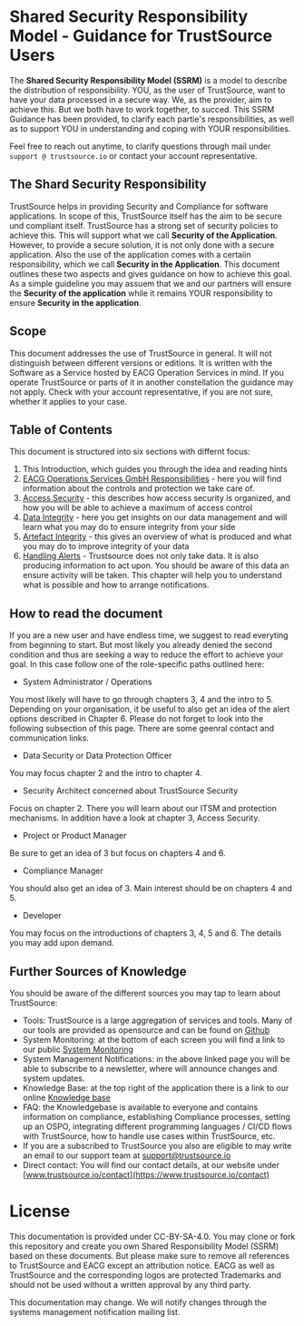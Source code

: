 # Shared Security Responsibility Model - Guidance for TrustSource Users

The **Shared Security Responsibility Model (SSRM)** is a model to describe the distribution of responsibility. YOU, as the user of TrustSource, want to have your data processed in a secure way. We, as the provider, aim to achieve this. But we both have to work together, to succed. This SSRM Guidance has been provided, to clarify each partie's responsibilities, as well as to support YOU in understanding and coping with YOUR responsibilities.

Feel free to reach out anytime, to clarify questions through mail under ```support @ trustsource.io``` or contact your account representative.

## The Shard Security Responsibility

TrustSource helps in providing Security and Compliance for software applications. In scope of this, TrustSource itself has the aim to be secure und compliant itself. TrustSource has a strong set of security policies to achieve this. This will support what we call **Security of the Application**.
However, to provide a secure solution, it is not only done with a secure application. Also the use of the application comes with a certaiin responsibility, which we call **Security in the Application**.
This document outlines these two aspects and gives guidance on how to achieve this goal. As a simple guideline you may assuem that we and our partners will ensure the **Security of the application** while it remains YOUR responsibility to ensure **Security in the application**.

## Scope

This document addresses the use of TrustSource in general. It will not distinguish between different versions or editions. It is written with the Software as a Service hosted by EACG Operation Services in mind. If you operate TrustSource or parts of it in another constellation the guidance may not apply. Check with your account representative, if you are not sure, whether it applies to your case.

## Table of Contents

This document is structured into six sections with differnt focus:

 1. This Introduction, which guides you through the idea and reading hints
 2. [EACG Operations Services GmbH Responsibilities](/SSRM/eos/) - here you will find information about the controls and protection we  take care of. 
 3. [Access Security](/SSRM/accessSecurity/) - this describes how access security is organized, and how you will be able to achieve a maximum of access control
 4. [Data Integrity](/SSRM/dataIntegrity/) - here you get insights on our data management and will learn what you may do to ensure integrity from your side
 5. [Artefact Integrity](/SSRM/artefactIntegrity/) - this gives an overview of what is produced and what you may do to improve integrity of your data
 6. [Handling Alerts](/SSRM/handlingAlerts/) - Trustsource does not only take data. It is also producing information to act upon. You should be aware of this data an ensure activity will be taken. This chapter will help you to understand what is possible and how to arrange notifications.

## How to read the document

If you are a new user and have endless time, we suggest to read everyting from beginning to start. But most likely you already denied the second condition and thus are seeking a way to reduce the effort to achieve your goal. In this case follow one of the role-specific paths outlined here:

- System Administrator / Operations 

You most likely will have to go through chapters 3, 4 and the intro to 5. Depending on your organisation, it be useful to also get an idea of the alert options described in Chapter 6. Please do not forget to look into the following subsection of this page. There are some geenral contact and communication links.

- Data Security or Data Protection Officer

You may focus chapter 2 and the intro to chapter 4.

- Security Architect concerned about TrustSource Security

Focus on chapter 2. There you will learn about our ITSM and protection mechanisms. In addition have a look at chapter 3, Access Security.

- Project or Product Manager

Be sure to get an idea of 3 but focus on chapters 4 and 6.

- Compliance Manager

You should also get an idea of 3. Main interest should be on chapters 4 and 5. 

- Developer

You may focus on the introductions of chapters 3, 4, 5 and 6. The details you may add upon demand.

## Further Sources of Knowledge

You should be aware of the different sources you may tap to learn about TrustSource:

- Tools: TrustSource is a large aggregation of services and tools. Many of our tools are provided as opensource and can be found on [Github](https://github.com/trustsource)
- System Monitoring: at the bottom of each screen you will find a link to our public [System Monitoring](https://status.trustsource.io)
- System Management Notifications: in the above linked page you will be able to subscribe to a newsletter, where will announce changes and system updates. 
- Knowledge Base: at the top right of the application there is a link to our online [Knowledge base](https://support.trustsource.io)
- FAQ: the Knowledgebase is available to everyone and contains information on compliance, establishing Compliance processes, setting up an OSPO, integrating different programming languages / CI/CD flows with TrustSource, how to handle use cases within TrustSource, etc.
- If you are a subscribed to TrustSource you also are eligible to may write an email to our support team at [support@trustsource.io](mailto:support@trustsource.io)
- Direct contact: You will find our contact details, at our website under [www.trustsource.io/contact](https://www.trustsource.io/contact)

# License

This documentation is provided under CC-BY-SA-4.0. You may clone or fork this repository and create you own Shared Responsibility Model (SSRM) based on these documents. But please make sure to remove all references to TrustSource and EACG except an attribution notice. EACG as well as TrustSource and the corresponding logos are protected Trademarks and should not be used without a written approval by any third party.

This documentation may change. We will notify changes through the systems management notification mailing list.

